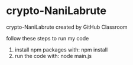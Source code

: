 # crypto-NaniLabrute
crypto-NaniLabrute created by GitHub Classroom

follow these steps to run my code
1. install npm packages with: npm install 
2. run the code with: node main.js
